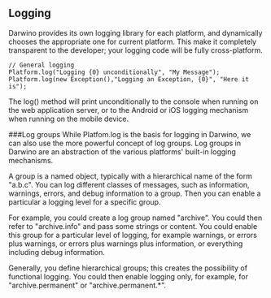 ## Logging
Darwino provides its own logging library for each platform, and dynamically chooses the appropriate one for current platform. This make it completely transparent to the developer; your logging code will be fully cross-platform.
```
// General logging
Platform.log("Logging {0} unconditionally", "My Message");
Platform.log(new Exception(),"Logging an Exception, {0}", "Here it is");

```

The log() method will print unconditionally to the console when running on the web application server, or to the Android or iOS logging mechanism when running on the mobile device.

###Log groups
While Platfom.log is the basis for logging in Darwino, we can also use the more powerful concept of log groups. Log groups in Darwino are an abstraction of the various platforms' built-in logging mechanisms.

A group is a named object, typically with a hierarchical name of the form "a.b.c". You can log different classes of messages, such as information, warnings, errors, and debug information to a group. Then you can enable a particular a logging level for a specific group. 

For example, you could create a log group named "archive". You could then refer to "archive.info" and pass some strings or content. You could enable this group for a particular level of logging, for example warnings, or errors plus warnings, or errors plus warnings plus information, or everything including debug information.

Generally, you define hierarchical groups; this creates the possibility of functional logging. You could then enable logging only, for example, for "archive.permanent" or "archive.permanent.*".